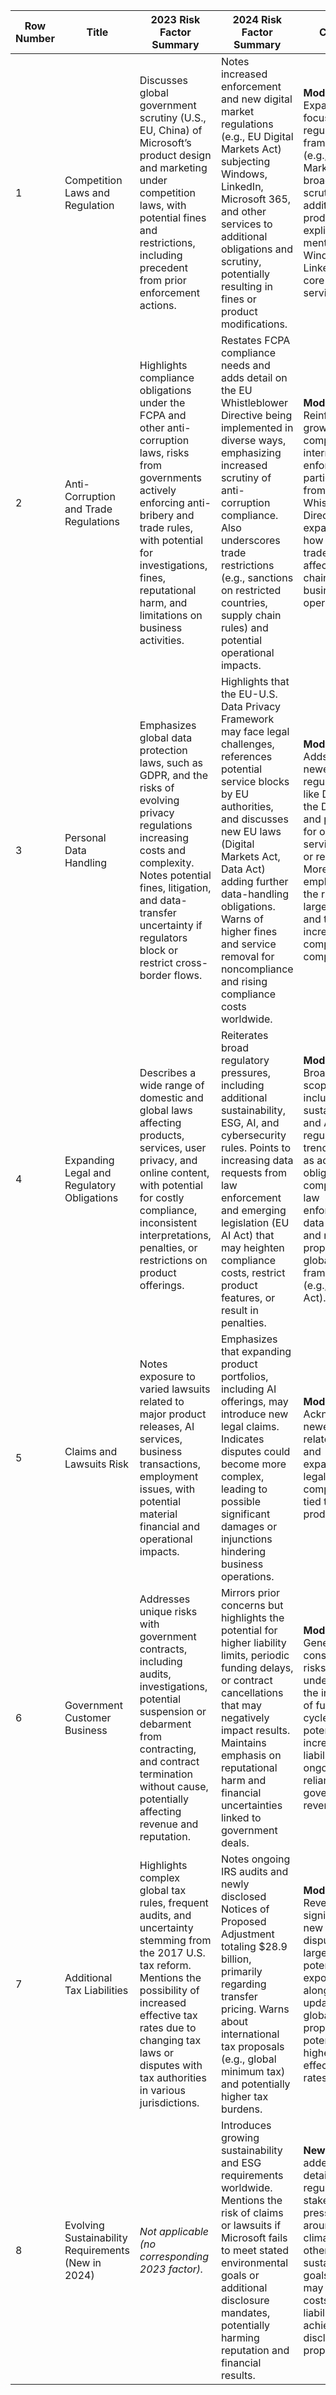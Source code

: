 | Row Number | Title                                                 | 2023 Risk Factor Summary                                                                                                                                                                                                                                                                                        | 2024 Risk Factor Summary                                                                                                                                                                                                                                                                                                                                                      | Change                                                                                                                                                                                                                             |
|------------|-------------------------------------------------------|------------------------------------------------------------------------------------------------------------------------------------------------------------------------------------------------------------------------------------------------------------------------------------------------------------------|------------------------------------------------------------------------------------------------------------------------------------------------------------------------------------------------------------------------------------------------------------------------------------------------------------------------------------------------------------------------------|------------------------------------------------------------------------------------------------------------------------------------------------------------------------------------------------------------------------------------|
| 1          | Competition Laws and Regulation                       | Discusses global government scrutiny (U.S., EU, China) of Microsoft’s product design and marketing under competition laws, with potential fines and restrictions, including precedent from prior enforcement actions.                                                                                             | Notes increased enforcement and new digital market regulations (e.g., EU Digital Markets Act) subjecting Windows, LinkedIn, Microsoft 365, and other services to additional obligations and scrutiny, potentially resulting in fines or product modifications.                                                                           | **Modified** – Expanded focus on new regulatory frameworks (e.g., Digital Markets Act), broader scrutiny of additional products, and explicit mention of Windows and LinkedIn as core platform services.                                                     |
| 2          | Anti-Corruption and Trade Regulations                 | Highlights compliance obligations under the FCPA and other anti-corruption laws, risks from governments actively enforcing anti-bribery and trade rules, with potential for investigations, fines, reputational harm, and limitations on business activities.                                                        | Restates FCPA compliance needs and adds detail on the EU Whistleblower Directive being implemented in diverse ways, emphasizing increased scrutiny of anti-corruption compliance. Also underscores trade restrictions (e.g., sanctions on restricted countries, supply chain rules) and potential operational impacts.                                                          | **Modified** – Reinforces the growing complexity of international enforcement, particularly from the EU Whistleblower Directive, and expands on how global trade rules affect supply chains and business operations.                                       |
| 3          | Personal Data Handling                                | Emphasizes global data protection laws, such as GDPR, and the risks of evolving privacy regulations increasing costs and complexity. Notes potential fines, litigation, and data-transfer uncertainty if regulators block or restrict cross-border flows.                                                            | Highlights that the EU-U.S. Data Privacy Framework may face legal challenges, references potential service blocks by EU authorities, and discusses new EU laws (Digital Markets Act, Data Act) adding further data-handling obligations. Warns of higher fines and service removal for noncompliance and rising compliance costs worldwide.                                     | **Modified** – Adds detail on newer regulations like DPF, DMA, the Data Act, and potential for outright service blocks or removal. More emphasis on the risk of large fines and the increased complexity of compliance.                                     |
| 4          | Expanding Legal and Regulatory Obligations            | Describes a wide range of domestic and global laws affecting products, services, user privacy, and online content, with potential for costly compliance, inconsistent interpretations, penalties, or restrictions on product offerings.                                                                              | Reiterates broad regulatory pressures, including additional sustainability, ESG, AI, and cybersecurity rules. Points to increasing data requests from law enforcement and emerging legislation (EU AI Act) that may heighten compliance costs, restrict product features, or result in penalties.                                                                               | **Modified** – Broadens scope to include sustainability and AI regulatory trends, as well as additional obligations to comply with law enforcement data requests and newly proposed global frameworks (e.g., EU’s AI Act).                                 |
| 5          | Claims and Lawsuits Risk                              | Notes exposure to varied lawsuits related to major product releases, AI services, business transactions, employment issues, with potential material financial and operational impacts.                                                                                                                               | Emphasizes that expanding product portfolios, including AI offerings, may introduce new legal claims. Indicates disputes could become more complex, leading to possible significant damages or injunctions hindering business operations.                                                                                                  | **Modified** – Acknowledges newer AI-related claims and expanding legal complexities tied to broader product lines.                                                                                                                                        |
| 6          | Government Customer Business                          | Addresses unique risks with government contracts, including audits, investigations, potential suspension or debarment from contracting, and contract termination without cause, potentially affecting revenue and reputation.                                                                                     | Mirrors prior concerns but highlights the potential for higher liability limits, periodic funding delays, or contract cancellations that may negatively impact results. Maintains emphasis on reputational harm and financial uncertainties linked to government deals.                                                                | **Modified** – Generally consistent risks but underscores the interplay of funding cycles, potential for increased liability, and ongoing reliance on government revenues.                                                                                |
| 7          | Additional Tax Liabilities                            | Highlights complex global tax rules, frequent audits, and uncertainty stemming from the 2017 U.S. tax reform. Mentions the possibility of increased effective tax rates due to changing tax laws or disputes with tax authorities in various jurisdictions.                                                         | Notes ongoing IRS audits and newly disclosed Notices of Proposed Adjustment totaling $28.9 billion, primarily regarding transfer pricing. Warns about international tax proposals (e.g., global minimum tax) and potentially higher tax burdens.                                                                                          | **Modified** – Reveals a significant new IRS dispute and larger potential tax exposure, along with updates on global tax proposals and potential for higher effective tax rates.                                                                          |
| 8          | Evolving Sustainability Requirements (New in 2024)    | *Not applicable (no corresponding 2023 factor).*                                                                                                                                                                                                                                                                    | Introduces growing sustainability and ESG requirements worldwide. Mentions the risk of claims or lawsuits if Microsoft fails to meet stated environmental goals or additional disclosure mandates, potentially harming reputation and financial results.                                                                               | **New** – Newly added section detailing regulatory and stakeholder pressure around climate and other sustainability goals, which may increase costs and liability if not achieved or disclosed properly.                                                  |